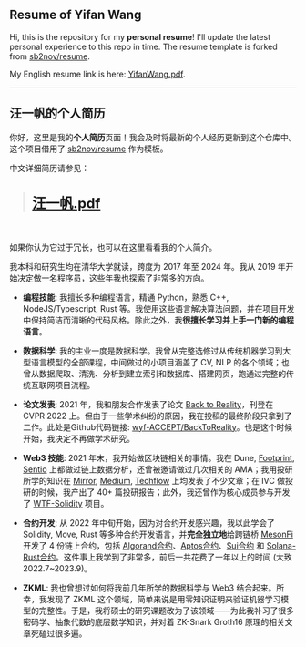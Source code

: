 ## Resume of Yifan Wang

Hi, this is the repository for my **personal resume**! I'll update the latest personal experience to this repo in time. The resume template is forked from [sb2nov/resume](https://github.com/sb2nov/resume).

My English resume link is here: [YifanWang.pdf](./YifanWang_full_latest.pdf).

---

## 汪一帆的个人简历


你好，这里是我的**个人简历**页面！我会及时将最新的个人经历更新到这个仓库中。这个项目借用了 [sb2nov/resume](https://github.com/sb2nov/resume) 作为模板。

中文详细简历请参见：

> [<h2 style="font-size:24px;">汪一帆.pdf<h2>](./汪一帆-full-latest.pdf)

如果你认为它过于冗长，也可以在这里看看我的个人简介。

我本科和研究生均在清华大学就读，跨度为 2017 年至 2024 年。我从 2019 年开始决定做一名程序员，这些年我也探索了非常多的方向。

- **编程技能**: 我擅长多种编程语言，精通 Python，熟悉 C++, NodeJS/Typescript, Rust 等。我使用这些语言解决算法问题，并在项目开发中保持简洁而清晰的代码风格。除此之外，我**很擅长学习并上手一门新的编程语言**。

- **数据科学**: 我的主业一度是数据科学。我曾从完整选修过从传统机器学习到大型语言模型的全部课程，中间做过的小项目涵盖了 CV, NLP 的各个领域；也曾从数据爬取、清洗、分析到建立索引和数据库、搭建网页，跑通过完整的传统互联网项目流程。 

- **论文发表**: 2021 年，我和朋友合作发表了论文 [Back to Reality](https://www.researchgate.net/publication/359156581_Back_to_Reality_Weakly-supervised_3D_Object_Detection_with_Shape-guided_Label_Enhancement)，刊登在 CVPR 2022 上。但由于一些学术纠纷的原因，我在投稿的最终阶段只拿到了二作。此处是Github代码链接: [wyf-ACCEPT/BackToReality](https://github.com/wyf-ACCEPT/BackToReality)。也是这个时候开始，我决定不再做学术研究。

- **Web3 技能**: 2021 年末，我开始做区块链相关的事情。我在  Dune, [Footprint](https://www.footprint.network/@planD/Try-2#type=dashboard), [Sentio](https://app.sentio.xyz/meson/cross-chain-bridges/dashboards/Isf1Eyp4) 上都做过链上数据分析，还曾被邀请做过几次相关的 AMA；我用投研所学的知识在 [Mirror](https://mirror.xyz/0xb54e978a34Af50228a3564662dB6005E9fB04f5a), [Medium](https://mirror.xyz/0xb54e978a34Af50228a3564662dB6005E9fB04f5a), [Techflow](https://www.techflowpost.com/article/detail_10075.html) 上均发表了不少文章；在 IVC 做投研的时候，我产出了 40+ 篇投研报告；此外，我还曾作为核心成员参与开发了 [WTF-Solidity](https://github.com/AmazingAng/WTF-Solidity) 项目。

- **合约开发**: 从 2022 年中旬开始，因为对合约开发感兴趣，我以此学会了 Solidity, Move, Rust 等多种合约开发语言，并**完全独立地**给跨链桥 [MesonFi](https://meson.fi/zh) 开发了 4 份链上合约，包括 [Algorand合约](https://github.com/wyf-ACCEPT/meson-contract-algorand)、[Aptos合约](https://github.com/MesonFi/meson-contracts-aptos)、[Sui合约](https://github.com/wyf-ACCEPT/meson-contracts-sui) 和 [Solana-Rust合约](https://github.com/wyf-ACCEPT/meson-contracts-solana)。这件事上我学到了非常多，前后一共花费了一年以上的时间 (大致 2022.7~2023.9)。

- **ZKML**: 我也曾想过如何将我前几年所学的数据科学与 Web3 结合起来。所幸，我发现了 ZKML 这个领域，简单来说是用零知识证明来验证机器学习模型的完整性。于是，我将硕士的研究课题改为了该领域——为此我补习了很多密码学、抽象代数的底层数学知识，并对着 ZK-Snark Groth16 原理的相关文章死磕过很多遍。

